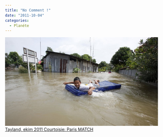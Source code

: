 ```yaml
---
title: "No Comment !"
date: "2011-10-04"
categories: 
  - Planéte
---
```


 [![inondations-thailande_.jpg](../uploads/2011/10/inondations-thailande_.jpg) Tayland, ekim 2011 Courtoisie: Paris MATCH](../uploads/2011/10/inondations-thailande_.jpg "inondations-thailande_.jpg")
